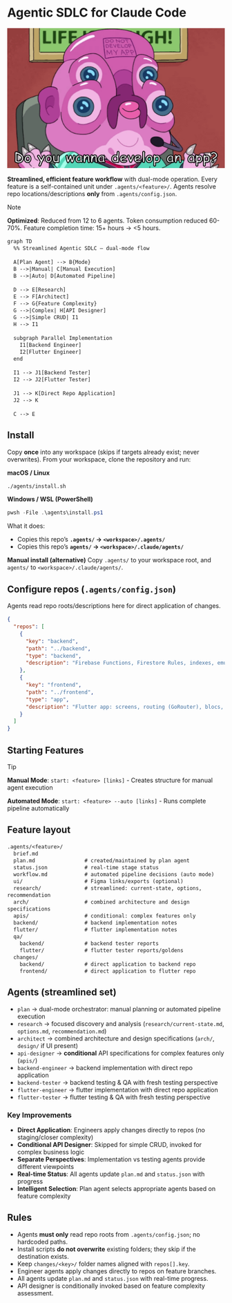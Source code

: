 # Agentic SDLC for Claude Code

![glootie](./resources/glootie.png)

**Streamlined, efficient feature workflow** with dual-mode operation. Every feature is a self-contained unit under `.agents/<feature>/`.
Agents resolve repo locations/descriptions **only** from `.agents/config.json`.

> [!NOTE]
> **Optimized**: Reduced from 12 to 6 agents. Token consumption reduced 60-70%. Feature completion time: 15+ hours → <5 hours.

```mermaid
graph TD
  %% Streamlined Agentic SDLC — dual-mode flow

  A[Plan Agent] --> B{Mode}
  B -->|Manual| C[Manual Execution]
  B -->|Auto| D[Automated Pipeline]

  D --> E[Research]
  E --> F[Architect]
  F --> G{Feature Complexity}
  G -->|Complex| H[API Designer]
  G -->|Simple CRUD| I1
  H --> I1

  subgraph Parallel Implementation
    I1[Backend Engineer]
    I2[Flutter Engineer]
  end

  I1 --> J1[Backend Tester]
  I2 --> J2[Flutter Tester]

  J1 --> K[Direct Repo Application]
  J2 --> K

  C --> E
```

## Install

Copy **once** into any workspace (skips if targets already exist; never overwrites). From your workspace, clone the repository and run:

**macOS / Linux**

```bash
./agents/install.sh
```

**Windows / WSL (PowerShell)**

```powershell
pwsh -File .\agents\install.ps1
```

What it does:

* Copies this repo’s **`.agents/` → `<workspace>/.agents/`**
* Copies this repo’s **`agents/` → `<workspace>/.claude/agents/`**

**Manual install (alternative)**
Copy `.agents/` to your workspace root, and `agents/` to `<workspace>/.claude/agents/`.

## Configure repos (`.agents/config.json`)

Agents read repo roots/descriptions here for direct application of changes.

```json
{
  "repos": [
    {
      "key": "backend",
      "path": "../backend",
      "type": "backend",
      "description": "Firebase Functions, Firestore Rules, indexes, emulators."
    },
    {
      "key": "frontend",
      "path": "../frontend",
      "type": "app",
      "description": "Flutter app: screens, routing (GoRouter), blocs, repos, tests."
    }
  ]
}
```

## Starting Features

> [!TIP]
> **Manual Mode**: `start: <feature> [links]` - Creates structure for manual agent execution
>
> **Automated Mode**: `start: <feature> --auto [links]` - Runs complete pipeline automatically

## Feature layout

```
.agents/<feature>/
  brief.md
  plan.md                # created/maintained by plan agent
  status.json            # real-time stage status
  workflow.md            # automated pipeline decisions (auto mode)
  ui/                    # Figma links/exports (optional)
  research/              # streamlined: current-state, options, recommendation
  arch/                  # combined architecture and design specifications
  apis/                  # conditional: complex features only
  backend/               # backend implementation notes
  flutter/               # flutter implementation notes
  qa/
    backend/             # backend tester reports
    flutter/             # flutter tester reports/goldens
  changes/
    backend/             # direct application to backend repo
    frontend/            # direct application to flutter repo
```

## Agents (streamlined set)

* `plan` → dual-mode orchestrator: manual planning or automated pipeline execution
* `research` → focused discovery and analysis (`research/current-state.md`, `options.md`, `recommendation.md`)
* `architect` → combined architecture and design specifications (`arch/`, `design/` if UI present)
* `api-designer` → **conditional** API specifications for complex features only (`apis/`)
* `backend-engineer` → backend implementation with direct repo application
* `backend-tester` → backend testing & QA with fresh testing perspective
* `flutter-engineer` → flutter implementation with direct repo application
* `flutter-tester` → flutter testing & QA with fresh testing perspective

### Key Improvements

* **Direct Application**: Engineers apply changes directly to repos (no staging/closer complexity)
* **Conditional API Designer**: Skipped for simple CRUD, invoked for complex business logic
* **Separate Perspectives**: Implementation vs testing agents provide different viewpoints
* **Real-time Status**: All agents update `plan.md` and `status.json` with progress
* **Intelligent Selection**: Plan agent selects appropriate agents based on feature complexity

## Rules

* Agents **must only** read repo roots from `.agents/config.json`; no hardcoded paths.
* Install scripts **do not overwrite** existing folders; they skip if the destination exists.
* Keep `changes/<key>/` folder names aligned with `repos[].key`.
* Engineer agents apply changes directly to repos on feature branches.
* All agents update `plan.md` and `status.json` with real-time progress.
* API designer is conditionally invoked based on feature complexity assessment.
